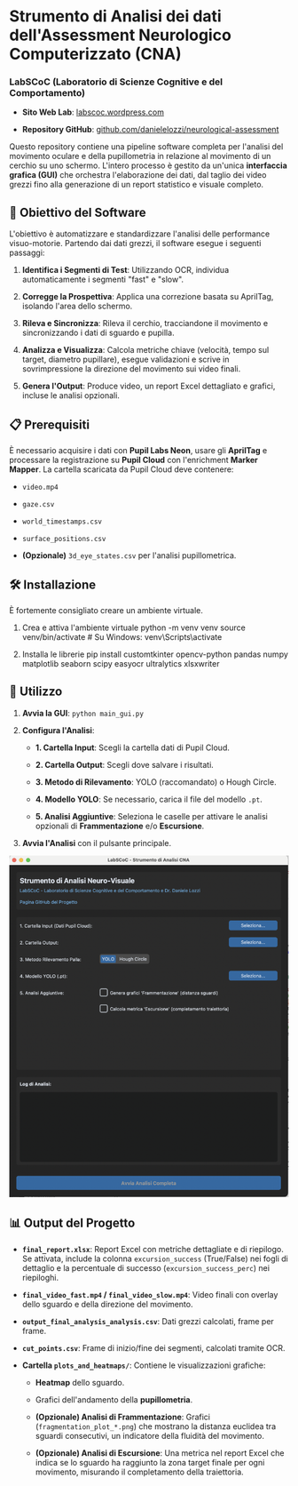 # Strumento di Analisi dei dati dell'Assessment Neurologico Computerizzato (CNA)

### LabSCoC (Laboratorio di Scienze Cognitive e del Comportamento)

* **Sito Web Lab**: [labscoc.wordpress.com](https://labscoc.wordpress.com/)

* **Repository GitHub**: [github.com/danielelozzi/neurological-assessment](https://github.com/danielelozzi/neurological-assessment)

Questo repository contiene una pipeline software completa per l'analisi del movimento oculare e della pupillometria in relazione al movimento di un cerchio su uno schermo. L'intero processo è gestito da un'unica **interfaccia grafica (GUI)** che orchestra l'elaborazione dei dati, dal taglio dei video grezzi fino alla generazione di un report statistico e visuale completo.

## 🎯 Obiettivo del Software

L'obiettivo è automatizzare e standardizzare l'analisi delle performance visuo-motorie. Partendo dai dati grezzi, il software esegue i seguenti passaggi:

1. **Identifica i Segmenti di Test**: Utilizzando OCR, individua automaticamente i segmenti "fast" e "slow".

2. **Corregge la Prospettiva**: Applica una correzione basata su AprilTag, isolando l'area dello schermo.

3. **Rileva e Sincronizza**: Rileva il cerchio, tracciandone il movimento e sincronizzando i dati di sguardo e pupilla.

4. **Analizza e Visualizza**: Calcola metriche chiave (velocità, tempo sul target, diametro pupillare), esegue validazioni e scrive in sovrimpressione la direzione del movimento sui video finali.

5. **Genera l'Output**: Produce video, un report Excel dettagliato e grafici, incluse le analisi opzionali.

## 📋 Prerequisiti

È necessario acquisire i dati con **Pupil Labs Neon**, usare gli **AprilTag** e processare la registrazione su **Pupil Cloud** con l'enrichment **Marker Mapper**. La cartella scaricata da Pupil Cloud deve contenere:

* `video.mp4`

* `gaze.csv`

* `world_timestamps.csv`

* `surface_positions.csv`

* **(Opzionale)** `3d_eye_states.csv` per l'analisi pupillometrica.

## 🛠️ Installazione

È fortemente consigliato creare un ambiente virtuale.


1. Crea e attiva l'ambiente virtuale
python -m venv venv
source venv/bin/activate  # Su Windows: venv\Scripts\activate

2. Installa le librerie
pip install customtkinter opencv-python pandas numpy matplotlib seaborn scipy easyocr ultralytics xlsxwriter


## 🚀 Utilizzo

1. **Avvia la GUI**: `python main_gui.py`

2. **Configura l'Analisi**:

   * **1. Cartella Input**: Scegli la cartella dati di Pupil Cloud.

   * **2. Cartella Output**: Scegli dove salvare i risultati.

   * **3. Metodo di Rilevamento**: YOLO (raccomandato) o Hough Circle.

   * **4. Modello YOLO**: Se necessario, carica il file del modello `.pt`.

   * **5. Analisi Aggiuntive**: Seleziona le caselle per attivare le analisi opzionali di **Frammentazione** e/o **Escursione**.

3. **Avvia l'Analisi** con il pulsante principale.

![GUI - Setup and Core Analysis](gui.png)

## 📊 Output del Progetto

* **`final_report.xlsx`**: Report Excel con metriche dettagliate e di riepilogo. Se attivata, include la colonna `excursion_success` (True/False) nei fogli di dettaglio e la percentuale di successo (`excursion_success_perc`) nei riepiloghi.

* **`final_video_fast.mp4` / `final_video_slow.mp4`**: Video finali con overlay dello sguardo e della direzione del movimento.

* **`output_final_analysis_analysis.csv`**: Dati grezzi calcolati, frame per frame.

* **`cut_points.csv`**: Frame di inizio/fine dei segmenti, calcolati tramite OCR.

* **Cartella `plots_and_heatmaps/`**: Contiene le visualizzazioni grafiche:

  * **Heatmap** dello sguardo.

  * Grafici dell'andamento della **pupillometria**.

  * **(Opzionale) Analisi di Frammentazione**: Grafici (`fragmentation_plot_*.png`) che mostrano la distanza euclidea tra sguardi consecutivi, un indicatore della fluidità del movimento.

  * **(Opzionale) Analisi di Escursione**: Una metrica nel report Excel che indica se lo sguardo ha raggiunto la zona target finale per ogni movimento, misurando il completamento della traiettoria.
